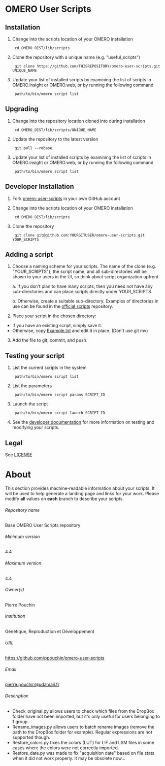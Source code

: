 OMERO User Scripts
==================

Installation
------------

1. Change into the scripts location of your OMERO installation

        cd OMERO_DIST/lib/scripts

2. Clone the repository with a unique name (e.g. "useful_scripts")

        git clone https://github.com/THISREPOSITORY/omero-user-scripts.git UNIQUE_NAME

3. Update your list of installed scripts by examining the list of scripts
   in OMERO.insight or OMERO.web, or by running the following command

        path/to/bin/omero script list

Upgrading
---------

1. Change into the repository location cloned into during installation

        cd OMERO_DIST/lib/scripts/UNIQUE_NAME

2. Update the repository to the latest version

        git pull --rebase

3. Update your list of installed scripts by examining the list of scripts
   in OMERO.insight or OMERO.web, or by running the following command

        path/to/bin/omero script list

Developer Installation
----------------------

1. Fork [omero-user-scripts](https://github.com/ome/omero-user-scripts/fork) in your own GitHub account

2. Change into the scripts location of your OMERO installation

        cd OMERO_DIST/lib/scripts

3. Clone the repository

        git clone git@github.com:YOURGITUSER/omero-user-scripts.git YOUR_SCRIPTS

Adding a script
---------------

1. Choose a naming scheme for your scripts. The name of the clone
   (e.g. "YOUR_SCRIPTS"), the script name, and all sub-directories will be shown
   to your users in the UI, so think about script organization upfront.

   a. If you don't plan to have many scripts, then you need not have any sub-directories
      and can place scripts directly under YOUR_SCRIPTS.

   b. Otherwise, create a suitable sub-directory. Examples of directories in use can be
      found in the [official scripts](https://github.com/ome/scripts) repository.

2. Place your script in the chosen directory:
  * If you have an existing script, simply save it.
  * Otherwise, copy [Example.txt](Example.txt) and edit it in place. (Don't use git mv)

3. Add the file to git, commit, and push.

Testing your script
-------------------

1. List the current scripts in the system

        path/to/bin/omero script list

2. List the parameters

        path/to/bin/omero script params SCRIPT_ID

3. Launch the script

        path/to/bin/omero script launch SCRIPT_ID

4. See the [developer documentation](https://www.openmicroscopy.org/site/support/omero4/developers/scripts/)
   for more information on testing and modifying your scripts.

Legal
-----

See [LICENSE](LICENSE)


# About #
This section provides machine-readable information about your scripts.
It will be used to help generate a landing page and links for your work.
Please modify **all** values on **each** branch to describe your scripts.

###### Repository name ######
Base OMERO User Scripts repository

###### Minimum version ######
4.4

###### Maximum version ######
4.4

###### Owner(s) ######
Pierre Pouchin

###### Institution ######
Génétique, Reproduction et Développement

###### URL ######
https://github.com/ppouchin/omero-user-scripts

###### Email ######
pierre.pouchin@udamail.fr

###### Description ######
- Check_original.py allows users to check which files from the DropBox folder have not been imported, but it's only useful for users belonging to 1 group.
- Rename_images.py allows users to batch rename images (remove the path to the DropBox folder for example). Regular expressions are not supported though.
- Restore_colors.py fixes the colors (LUT) for LIF and LSM files in some cases where the colors were not correctly imported.
- Restore_date.py was made to fix "acquisition date" based on file stats when it did not work properly. It may be obsolete now...

